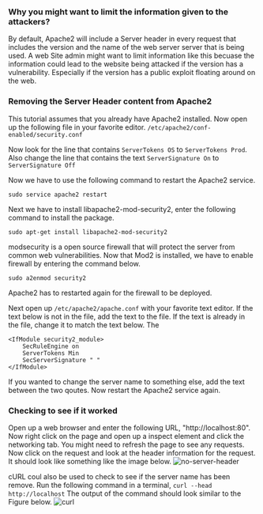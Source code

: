 ### Why you might want to limit the information given to the attackers?
By default, Apache2 will include a Server header in every request that includes the version and the name of the web server server that is being used.
A web Site admin might want to limit information like this becuase the information could lead to the website
being attacked if the version has a vulnerability. Especially if the version has a public exploit floating around on the web. 

### Removing the Server Header content from Apache2
This tutorial assumes that you already have Apache2 installed. Now open up the following file in your favorite editor.
`/etc/apache2/conf-enabled/security.conf`

Now look for the line that contains `ServerTokens OS` to `ServerTokens Prod`. Also change the line that contains 
the text `ServerSignature On` to `ServerSignature Off`

Now we have to use the following command to restart the Apache2 service.
```
sudo service apache2 restart
```

Next we have to install libapache2-mod-security2, enter the following command to install the package.
```
sudo apt-get install libapache2-mod-security2
```
modsecurity is a open source firewall that will protect the server from common web vulnerabilities. 
Now that Mod2 is installed, we have to enable firewall by entering the command below. 
```
sudo a2enmod security2
```

Apache2 has to restarted again for the firewall to be deployed. 

Next open up `/etc/apache2/apache.conf` with your favorite text editor. If the text below is not in the file, add the text to the file. If the text is already in the file, change it to match the text below. 
The 

```
<IfModule security2_module>
    SecRuleEngine on
    ServerTokens Min
    SecServerSignature " "
</IfModule> 
```
If you wanted to change the server name to something else, add the text between the two qoutes. 
Now restart the Apache2 service again.

### Checking to see if it worked
Open up a web browser and enter the following URL, "http://localhost:80". 
Now right click on the page and open up a inspect element and click the networking tab. You might need to refresh the page to see any requests. Now click on the request and look at the header information for the request. It should look like something like the image below. 
![no-server-header](https://i.imgur.com/NdrKKrc.png=100x20)<br>

cURL coul also be used to check to see if the server name has been remove. 
Run the following command in a terminal, `curl --head http://localhost`
The output of the command should look similar to the Figure below.
![curl](https://i.imgur.com/413YWes.png=100x20)<br>
